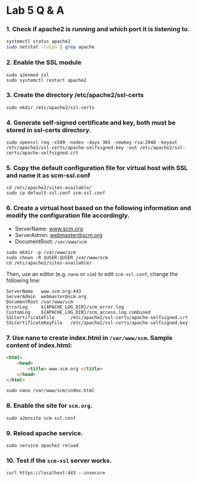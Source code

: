 # Lab 5 Q & A
### 1. Check if apache2 is running and which port it is listening to.
```bash
systemctl status apache2
sudo netstat -tulpn | grep apache
```
### 2. Enable the SSL module
```
sudo a2enmod ssl
sudo systemctl restart apache2
```

### 3. Create the directory /etc/apache2/ssl-certs
```
sudo mkdir /etc/apache2/ssl-certs
```
### 4. Generate self-signed certificate and key, both must be stored in ssl-certs directory.
```
sudo openssl req -x509 -nodes -days 365 -newkey rsa:2048 -keyout /etc/apache2/ssl-certs/apache-selfsigned.key -out /etc/apache2/ssl-certs/apache-selfsigned.crt
```

### 5. Copy the default configuration file for virtual host with SSL and name it as **scm-ssl.conf**
```
cd /etc/apache2/sites-available/
sudo cp default-ssl.conf scm-ssl.conf
```

### 6. Create a virtual host based on the following information and modify the configuration file accordingly.
- ServerName: www.scm.org
- ServerAdmin: webmaster@scm.org
- DocumentRoot: `/var/www/scm`
```
sudo mkdir -p /var/www/scm
sudo chown -R $USER:$USER /var/www/scm
cd /etc/apache2/sites-available/
```
Then, use an editor (e.g. `nano` or `vim`) to edit `scm-ssl.conf`, change the following line:
```
ServerName   www.scm.org:443
ServerAdmin  webmaster@scm.org
DocumentRoot /var/www/scm
ErrorLog     ${APACHE_LOG_DIR}/scm_error.log
CustomLog    ${APACHE_LOG_DIR}/scm_access.log combined
SSLCertificateFile      /etc/apache2/ssl-certs/apache-selfsigned.crt
SSLCertificateKeyFile   /etc/apache2/ssl-certs/apache-selfsigned.key
```

### 7. Use nano to create index.html in `/var/www/scm`. Sample content of index.html:
```html
<html>
    <head>
        <title> www.scm.org </title>
    </head>
</html>
```

```
sudo nano /var/www/scm/index.html
```

### 8. Enable the site for `scm.org`.
```
sudo a2ensite scm-ssl.conf
```

### 9. Reload apache service.
```
sudo service apache2 reload
```

### 10. Test if the `scm-ssl` server works.
```
curl https://localhost:443 --insecure
```
